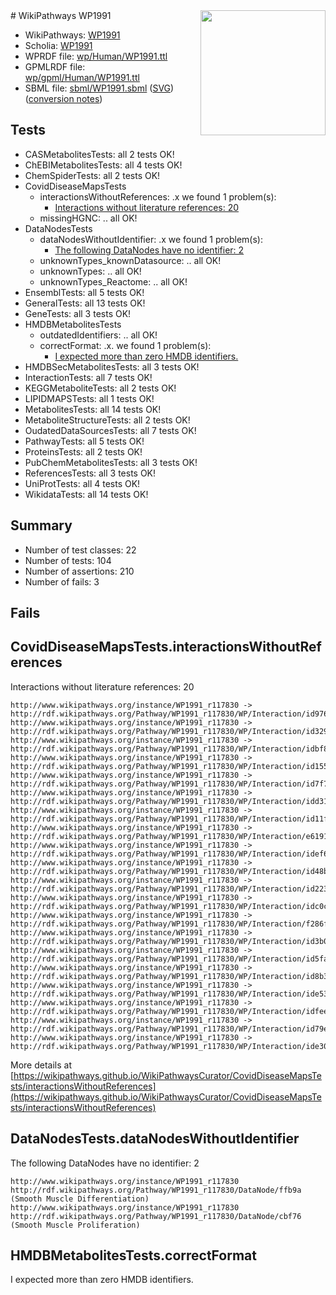 <img style="float: right; width: 200px" src="../logo.png" />
# WikiPathways WP1991

* WikiPathways: [WP1991](https://identifiers.org/wikipathways:WP1991)
* Scholia: [WP1991](https://scholia.toolforge.org/wikipathways/WP1991)
* WPRDF file: [wp/Human/WP1991.ttl](../wp/Human/WP1991.ttl)
* GPMLRDF file: [wp/gpml/Human/WP1991.ttl](../wp/gpml/Human/WP1991.ttl)
* SBML file: [sbml/WP1991.sbml](../sbml/WP1991.sbml) ([SVG](../sbml/WP1991.svg)) ([conversion notes](../sbml/WP1991.txt))

## Tests
* CASMetabolitesTests: all 2 tests OK!
* ChEBIMetabolitesTests: all 4 tests OK!
* ChemSpiderTests: all 2 tests OK!
* CovidDiseaseMapsTests
    * interactionsWithoutReferences: .x we found 1 problem(s):
        * [Interactions without literature references: 20](#9701cd00)
    * missingHGNC: .. all OK!
* DataNodesTests
    * dataNodesWithoutIdentifier: .x we found 1 problem(s):
        * [The following DataNodes have no identifier: 2](#d2d32fa1)
    * unknownTypes_knownDatasource: .. all OK!
    * unknownTypes: .. all OK!
    * unknownTypes_Reactome: .. all OK!
* EnsemblTests: all 5 tests OK!
* GeneralTests: all 13 tests OK!
* GeneTests: all 3 tests OK!
* HMDBMetabolitesTests
    * outdatedIdentifiers: .. all OK!
    * correctFormat: .x. we found 1 problem(s):
        * [I expected more than zero HMDB identifiers.](#ad154c1e)
* HMDBSecMetabolitesTests: all 3 tests OK!
* InteractionTests: all 7 tests OK!
* KEGGMetaboliteTests: all 2 tests OK!
* LIPIDMAPSTests: all 1 tests OK!
* MetabolitesTests: all 14 tests OK!
* MetaboliteStructureTests: all 2 tests OK!
* OudatedDataSourcesTests: all 7 tests OK!
* PathwayTests: all 5 tests OK!
* ProteinsTests: all 2 tests OK!
* PubChemMetabolitesTests: all 3 tests OK!
* ReferencesTests: all 3 tests OK!
* UniProtTests: all 4 tests OK!
* WikidataTests: all 14 tests OK!


## Summary

* Number of test classes: 22
* Number of tests: 104
* Number of assertions: 210
* Number of fails: 3

## Fails

<a name="9701cd00" />

## CovidDiseaseMapsTests.interactionsWithoutReferences

Interactions without literature references: 20
```
http://www.wikipathways.org/instance/WP1991_r117830 -> http://rdf.wikipathways.org/Pathway/WP1991_r117830/WP/Interaction/id9762780a
http://www.wikipathways.org/instance/WP1991_r117830 -> http://rdf.wikipathways.org/Pathway/WP1991_r117830/WP/Interaction/id329eff2c
http://www.wikipathways.org/instance/WP1991_r117830 -> http://rdf.wikipathways.org/Pathway/WP1991_r117830/WP/Interaction/idbf853ca9
http://www.wikipathways.org/instance/WP1991_r117830 -> http://rdf.wikipathways.org/Pathway/WP1991_r117830/WP/Interaction/id1558b547
http://www.wikipathways.org/instance/WP1991_r117830 -> http://rdf.wikipathways.org/Pathway/WP1991_r117830/WP/Interaction/id7f7e5140
http://www.wikipathways.org/instance/WP1991_r117830 -> http://rdf.wikipathways.org/Pathway/WP1991_r117830/WP/Interaction/idd317057d
http://www.wikipathways.org/instance/WP1991_r117830 -> http://rdf.wikipathways.org/Pathway/WP1991_r117830/WP/Interaction/id11f31ff5
http://www.wikipathways.org/instance/WP1991_r117830 -> http://rdf.wikipathways.org/Pathway/WP1991_r117830/WP/Interaction/e6191
http://www.wikipathways.org/instance/WP1991_r117830 -> http://rdf.wikipathways.org/Pathway/WP1991_r117830/WP/Interaction/idef67f0c2
http://www.wikipathways.org/instance/WP1991_r117830 -> http://rdf.wikipathways.org/Pathway/WP1991_r117830/WP/Interaction/id48b66e62
http://www.wikipathways.org/instance/WP1991_r117830 -> http://rdf.wikipathways.org/Pathway/WP1991_r117830/WP/Interaction/id223d35b0
http://www.wikipathways.org/instance/WP1991_r117830 -> http://rdf.wikipathways.org/Pathway/WP1991_r117830/WP/Interaction/idc0cc0552
http://www.wikipathways.org/instance/WP1991_r117830 -> http://rdf.wikipathways.org/Pathway/WP1991_r117830/WP/Interaction/f286f
http://www.wikipathways.org/instance/WP1991_r117830 -> http://rdf.wikipathways.org/Pathway/WP1991_r117830/WP/Interaction/id3b0b5ff2
http://www.wikipathways.org/instance/WP1991_r117830 -> http://rdf.wikipathways.org/Pathway/WP1991_r117830/WP/Interaction/id5fad2a05
http://www.wikipathways.org/instance/WP1991_r117830 -> http://rdf.wikipathways.org/Pathway/WP1991_r117830/WP/Interaction/id8b343a0b
http://www.wikipathways.org/instance/WP1991_r117830 -> http://rdf.wikipathways.org/Pathway/WP1991_r117830/WP/Interaction/ide5359fbd
http://www.wikipathways.org/instance/WP1991_r117830 -> http://rdf.wikipathways.org/Pathway/WP1991_r117830/WP/Interaction/idfeebd860
http://www.wikipathways.org/instance/WP1991_r117830 -> http://rdf.wikipathways.org/Pathway/WP1991_r117830/WP/Interaction/id79e00206
http://www.wikipathways.org/instance/WP1991_r117830 -> http://rdf.wikipathways.org/Pathway/WP1991_r117830/WP/Interaction/ide30f7f53
```

More details at [https://wikipathways.github.io/WikiPathwaysCurator/CovidDiseaseMapsTests/interactionsWithoutReferences](https://wikipathways.github.io/WikiPathwaysCurator/CovidDiseaseMapsTests/interactionsWithoutReferences)

<a name="d2d32fa1" />

## DataNodesTests.dataNodesWithoutIdentifier

The following DataNodes have no identifier: 2
```
http://www.wikipathways.org/instance/WP1991_r117830 http://rdf.wikipathways.org/Pathway/WP1991_r117830/DataNode/ffb9a (Smooth Muscle Differentiation)
http://www.wikipathways.org/instance/WP1991_r117830 http://rdf.wikipathways.org/Pathway/WP1991_r117830/DataNode/cbf76 (Smooth Muscle Proliferation)
```

<a name="ad154c1e" />

## HMDBMetabolitesTests.correctFormat

I expected more than zero HMDB identifiers.

